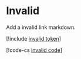 # Invalid

Add a invalid link markdown.

[!include [invalid token](fake/fake.md)]

[!code-cs [invalid code](fake/fake.cs)]

